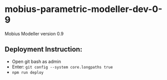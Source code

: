 # mobius-parametric-modeller-dev-0-9
Mobius Modeller version 0.9

## Deployment Instruction:

* Open git bash as admin
* Enter: `git config --system core.longpaths true`
* `npm run deploy`